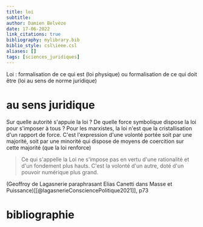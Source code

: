 ```yaml
---
title: loi
subtitle:
author: Damien Belvèze
date: 17-06-2022
link_citations: true
bibliography: mylibrary.bib
biblio_style: csl\ieee.csl
aliases: []
tags: [sciences_juridiques]
---
```


Loi : formalisation de ce qui est (loi physique) ou formalisation de ce qui doit être (loi au sens de norme juridique)

# au sens juridique

Sur quelle autorité s'appuie la loi ? 
De quelle force symbolique dispose la loi pour s'imposer à tous ? 
Pour les marxistes, la loi n'est que la cristallisation d'un rapport de force. C'est l'expression d'une volonté portée soit par une majorité, soit par une minorité qui dispose de moyens de coercition sur cette majorité (que la loi renforce)

> Ce qui s'appelle la Loi ne s'impose pas en vertu d'une rationalité et d'un fondement plus hauts. C'est la volonté d'un autre, doté d'un pouvoir numérique plus grand. 

(Geoffroy de Lagasnerie paraphrasant Elias Canetti dans Masse et Puissance)[[@lagasnerieConsciencePolitique2021]], p73







# bibliographie

